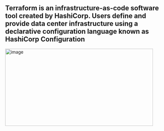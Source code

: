 ## Terraform is an infrastructure-as-code software tool created by HashiCorp. Users define and provide data center infrastructure using a declarative configuration language known as HashiCorp Configuration 
<img width="474" height="248" alt="image" src="https://github.com/user-attachments/assets/6dbcdb1e-a123-4d28-974e-dcc1ef59d929" />

